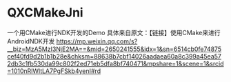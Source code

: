 # QXCMakeJni
一个用CMake进行NDK开发的Demo
具体来自原文：【链接】使用CMake来进行AndroidNDK开发
https://mp.weixin.qq.com/s?__biz=MzA5MzI3NjE2MA==&mid=2650241555&idx=1&sn=6514cb0fe74875cef40fd9d2b1b1b28e&chksm=88638b7cbf14026aadaea60a8c399a45ea572db3c1fb530da99c802f2ed71eb5dfa8bf740471&mpshare=1&scene=1&srcid=1010nRlWltLA7PgFSkb4yenI#rd
